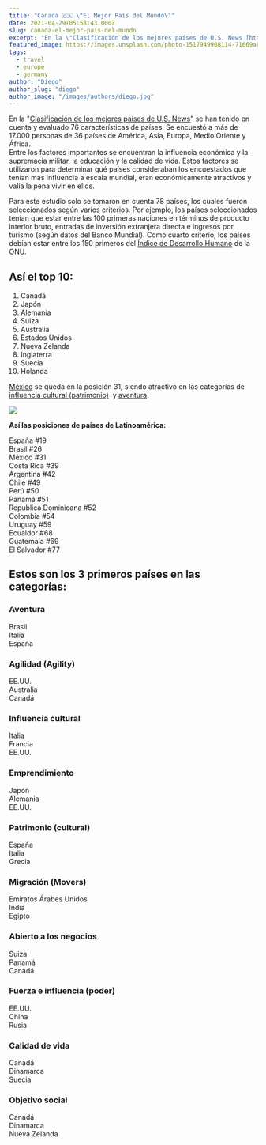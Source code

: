 ```yaml
---
title: "Canada 🇨🇦 \"El Mejor País del Mundo\""
date: 2021-04-29T05:58:43.000Z
slug: canada-el-mejor-pais-del-mundo
excerpt: "En la \"Clasificación de los mejores países de U.S. News [https://www.usnews.com/news/best-countries/overall-rankings]\" se han tenido en cuenta y evaluado 76 car..."
featured_image: https://images.unsplash.com/photo-1517949908114-71669a64d885?crop=entropy&cs=tinysrgb&fit=max&fm=jpg&ixid=MnwxMTc3M3wwfDF8c2VhcmNofDI1fHxjYW5hZGF8ZW58MHx8fHwxNjE5Njc1ODU2&ixlib=rb-1.2.1&q=80&w=2000
tags:
  - travel
  - europe
  - germany
author: "Diego"
author_slug: "diego"
author_image: "/images/authors/diego.jpg"
---
```


En la "[Clasificación de los mejores países de U.S. News](https://www.usnews.com/news/best-countries/overall-rankings)" se han tenido en cuenta y evaluado 76 características de países. Se encuestó a más de 17.000 personas de 36 países de América, Asia, Europa, Medio Oriente y África.  
Entre los factores importantes se encuentran la influencia económica y la supremacía militar, la educación y la calidad de vida. Estos factores se utilizaron para determinar qué países consideraban los encuestados que tenían más influencia a escala mundial, eran económicamente atractivos y valía la pena vivir en ellos.  
  
Para este estudio solo se tomaron en cuenta 78 países, los cuales fueron seleccionados según varios criterios. Por ejemplo, los países seleccionados tenían que estar entre las 100 primeras naciones en términos de producto interior bruto, entradas de inversión extranjera directa e ingresos por turismo (según datos del Banco Mundial). Como cuarto criterio, los países debían estar entre los 150 primeros del [Índice de Desarrollo Humano](https://es.wikipedia.org/wiki/Índice_de_desarrollo_humano) de la ONU.  

## Así el top 10:

1.  Canadá
2.  Japón
3.  Alemania
4.  Suiza
5.  Australia
6.  Estados Unidos
7.  Nueva Zelanda
8.  Inglaterra
9.  Suecia
10.  Holanda

[México](https://www.usnews.com/news/best-countries/mexico) se queda en la posición 31, siendo atractivo en las categorías de [influencia cultural (patrimonio)](https://www.usnews.com/news/best-countries/heritage-rankings)  y [aventura](https://www.usnews.com/news/best-countries/adventure-rankings).

![](/lavacacion/images/mexicoMejorPaisDelMundo.jpg)

**Así las posiciones de países de Latinoamérica:**

España #19  
Brasil #26  
México #31  
Costa Rica #39  
Argentina #42  
Chile #49  
Perú #50  
Panamá #51  
Republica Dominicana #52  
Colombia #54  
Uruguay #59  
Ecualdor #68  
Guatemala #69  
El Salvador #77

## Estos son los 3 primeros países en las categorías:

### Aventura

Brasil  
Italia  
España

### Agilidad (Agility)

EE.UU.  
Australia  
Canadá

### Influencia cultural

Italia  
Francia  
EE.UU.

### Emprendimiento

Japón  
Alemania  
EE.UU.

### Patrimonio (cultural)

España  
Italia  
Grecia

### Migración (Movers)

Emiratos Árabes Unidos  
India  
Egipto

### Abierto a los negocios

Suiza  
Panamá  
Canadá

### Fuerza e influencia (poder)

EE.UU.  
China  
Rusia

### Calidad de vida

Canadá  
Dinamarca  
Suecia

### Objetivo social

Canadá  
Dinamarca  
Nueva Zelanda